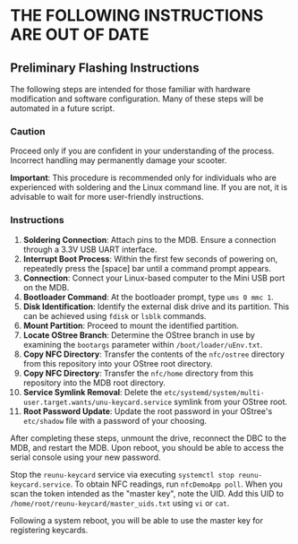 # THE FOLLOWING INSTRUCTIONS ARE OUT OF DATE #

## Preliminary Flashing Instructions

The following steps are intended for those familiar with hardware modification and software configuration. Many of these steps will be automated in a future script.

### Caution
Proceed only if you are confident in your understanding of the process. Incorrect handling may permanently damage your scooter.

**Important**: This procedure is recommended only for individuals who are experienced with soldering and the Linux command line. If you are not, it is advisable to wait for more user-friendly instructions.

### Instructions

1. **Soldering Connection**: Attach pins to the MDB. Ensure a connection through a 3.3V USB UART interface.
2. **Interrupt Boot Process**: Within the first few seconds of powering on, repeatedly press the [space] bar until a command prompt appears.
3. **Connection**: Connect your Linux-based computer to the Mini USB port on the MDB.
4. **Bootloader Command**: At the bootloader prompt, type `ums 0 mmc 1`.
5. **Disk Identification**: Identify the external disk drive and its partition. This can be achieved using `fdisk` or `lsblk` commands.
6. **Mount Partition**: Proceed to mount the identified partition.
7. **Locate OStree Branch**: Determine the OStree branch in use by examining the `bootargs` parameter within `/boot/loader/uEnv.txt`.
8. **Copy NFC Directory**: Transfer the contents of the `nfc/ostree` directory from this repository into your OStree root directory.
8. **Copy NFC Directory**: Transfer the `nfc/home` directory from this repository into the MDB root directory.
9. **Service Symlink Removal**: Delete the `etc/systemd/system/multi-user.target.wants/unu-keycard.service` symlink from your OStree root.
10. **Root Password Update**: Update the root password in your OStree's `etc/shadow` file with a password of your choosing.

After completing these steps, unmount the drive, reconnect the DBC to the MDB, and restart the MDB. Upon reboot, you should be able to access the serial console using your new password.

Stop the `reunu-keycard` service via executing `systemctl stop reunu-keycard.service`. To obtain NFC readings, run `nfcDemoApp poll`. When you scan the token intended as the "master key", note the UID. Add this UID to `/home/root/reunu-keycard/master_uids.txt` using `vi` or `cat`.

Following a system reboot, you will be able to use the master key for registering keycards.

